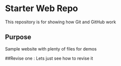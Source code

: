 # Starter Web Repo

This repository is for showing how Git and GitHub work

## Purpose

Sample website with plenty of files for demos

##Revise one :  Lets  just see how to revise it